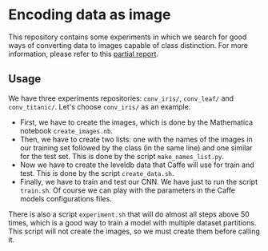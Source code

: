 # Encoding data as image

This repository contains some experiments in which we search for good ways of converting data to images capable of class distinction. For more information, please refer to this [partial report].

## Usage

We have three experiments repositories: `conv_iris/`, `conv_leaf/` and `conv_titanic/`. Let's choose `conv_iris/` as an example. 

* First, we have to create the images, which is done by the Mathematica notebook `create_images.nb`. 
* Then, we have to create two lists: one with the names of the images in our training set followed by the class (in the same line) and one similar for the test set. This is done by the script `make_names_list.py`.
* Now we have to create the leveldb data that Caffe will use for train and test. This is done by the script `create_data.sh`.
* Finally, we have to train and test our CNN. We have just to run the script `train.sh`. Of course we can play with the parameters in the Caffe models configurations files.

There is also a script `experiment.sh` that will do almost all steps above 50 times, which is a good way to train a model with multiple dataset partitions. This script will not create the images, so we must create them before calling it.

[partial report]:docs/report/report.pdf
